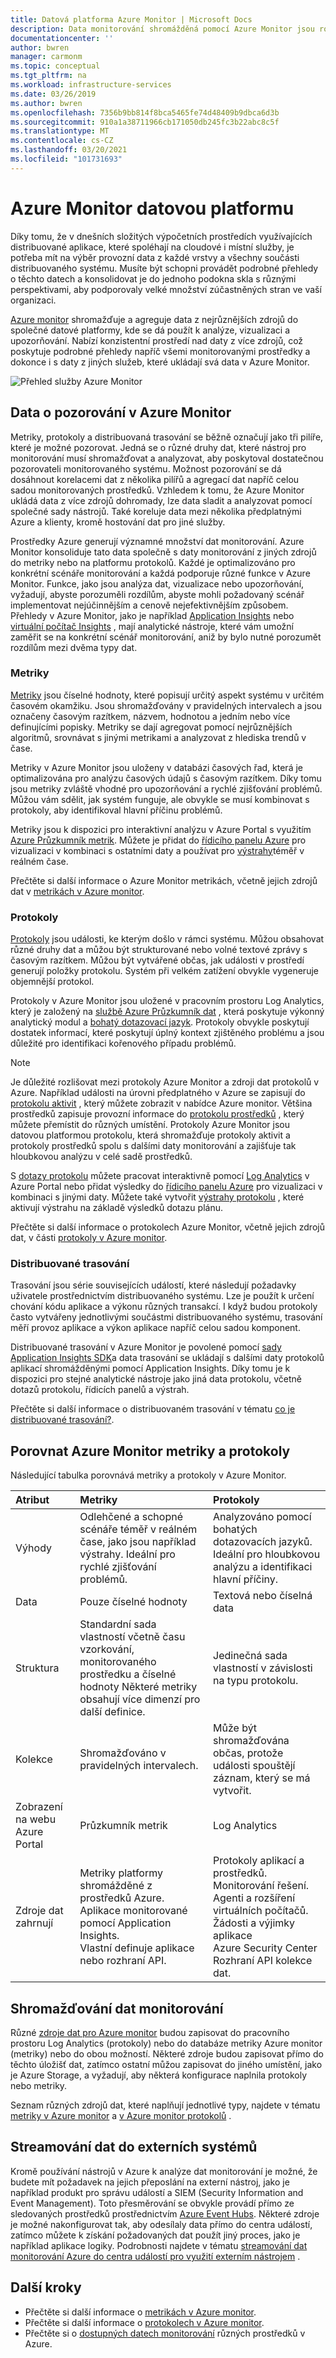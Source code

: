 ```yaml
---
title: Datová platforma Azure Monitor | Microsoft Docs
description: Data monitorování shromážděná pomocí Azure Monitor jsou rozdělená na metriky, které jsou odlehčené a schopné podpořit podporu scénářů a protokolů v reálném čase, které se používají pro pokročilou analýzu.
documentationcenter: ''
author: bwren
manager: carmonm
ms.topic: conceptual
ms.tgt_pltfrm: na
ms.workload: infrastructure-services
ms.date: 03/26/2019
ms.author: bwren
ms.openlocfilehash: 7356b9bb814f8bca5465fe74d48409b9dbca6d3b
ms.sourcegitcommit: 910a1a38711966cb171050db245fc3b22abc8c5f
ms.translationtype: MT
ms.contentlocale: cs-CZ
ms.lasthandoff: 03/20/2021
ms.locfileid: "101731693"
---
```

# <a name="azure-monitor-data-platform"></a>Azure Monitor datovou platformu

Díky tomu, že v dnešních složitých výpočetních prostředích využívajících distribuované aplikace, které spoléhají na cloudové i místní služby, je potřeba mít na výběr provozní data z každé vrstvy a všechny součásti distribuovaného systému. Musíte být schopni provádět podrobné přehledy o těchto datech a konsolidovat je do jednoho podokna skla s různými perspektivami, aby podporovaly velké množství zúčastněných stran ve vaší organizaci.

[Azure monitor](overview.md) shromažďuje a agreguje data z nejrůznějších zdrojů do společné datové platformy, kde se dá použít k analýze, vizualizaci a upozorňování. Nabízí konzistentní prostředí nad daty z více zdrojů, což poskytuje podrobné přehledy napříč všemi monitorovanými prostředky a dokonce i s daty z jiných služeb, které ukládají svá data v Azure Monitor.


![Přehled služby Azure Monitor](media/data-platform/overview.png)

## <a name="observability-data-in-azure-monitor"></a>Data o pozorování v Azure Monitor
Metriky, protokoly a distribuovaná trasování se běžně označují jako tři pilíře, které je možné pozorovat. Jedná se o různé druhy dat, které nástroj pro monitorování musí shromažďovat a analyzovat, aby poskytoval dostatečnou pozorovateli monitorovaného systému. Možnost pozorování se dá dosáhnout korelacemi dat z několika pilířů a agregací dat napříč celou sadou monitorovaných prostředků. Vzhledem k tomu, že Azure Monitor ukládá data z více zdrojů dohromady, lze data sladit a analyzovat pomocí společné sady nástrojů. Také koreluje data mezi několika předplatnými Azure a klienty, kromě hostování dat pro jiné služby.

Prostředky Azure generují významné množství dat monitorování. Azure Monitor konsoliduje tato data společně s daty monitorování z jiných zdrojů do metriky nebo na platformu protokolů. Každé je optimalizováno pro konkrétní scénáře monitorování a každá podporuje různé funkce v Azure Monitor. Funkce, jako jsou analýza dat, vizualizace nebo upozorňování, vyžadují, abyste porozuměli rozdílům, abyste mohli požadovaný scénář implementovat nejúčinnějším a cenově nejefektivnějším způsobem. Přehledy v Azure Monitor, jako je například [Application Insights](app/app-insights-overview.md) nebo [virtuální počítač Insights](vm/vminsights-overview.md) , mají analytické nástroje, které vám umožní zaměřit se na konkrétní scénář monitorování, aniž by bylo nutné porozumět rozdílům mezi dvěma typy dat. 


### <a name="metrics"></a>Metriky
[Metriky](essentials/data-platform-metrics.md) jsou číselné hodnoty, které popisují určitý aspekt systému v určitém časovém okamžiku. Jsou shromažďovány v pravidelných intervalech a jsou označeny časovým razítkem, názvem, hodnotou a jedním nebo více definujícími popisky. Metriky se dají agregovat pomocí nejrůznějších algoritmů, srovnávat s jinými metrikami a analyzovat z hlediska trendů v čase. 

Metriky v Azure Monitor jsou uloženy v databázi časových řad, která je optimalizována pro analýzu časových údajů s časovým razítkem. Díky tomu jsou metriky zvláště vhodné pro upozorňování a rychlé zjišťování problémů. Můžou vám sdělit, jak systém funguje, ale obvykle se musí kombinovat s protokoly, aby identifikoval hlavní příčinu problémů.

Metriky jsou k dispozici pro interaktivní analýzu v Azure Portal s využitím [Azure Průzkumník metrik](essentials/metrics-getting-started.md). Můžete je přidat do [řídicího panelu Azure](app/tutorial-app-dashboards.md) pro vizualizaci v kombinaci s ostatními daty a používat pro [výstrahy](alerts/alerts-metric.md)téměř v reálném čase.

Přečtěte si další informace o Azure Monitor metrikách, včetně jejich zdrojů dat v [metrikách v Azure monitor](essentials/data-platform-metrics.md).

### <a name="logs"></a>Protokoly
[Protokoly](logs/data-platform-logs.md) jsou události, ke kterým došlo v rámci systému. Můžou obsahovat různé druhy dat a můžou být strukturované nebo volné textové zprávy s časovým razítkem. Můžou být vytvářené občas, jak události v prostředí generují položky protokolu. Systém při velkém zatížení obvykle vygeneruje objemnější protokol.

Protokoly v Azure Monitor jsou uložené v pracovním prostoru Log Analytics, který je založený na [službě Azure Průzkumník dat](/azure/data-explorer/) , která poskytuje výkonný analytický modul a [bohatý dotazovací jazyk](/azure/kusto/query/). Protokoly obvykle poskytují dostatek informací, které poskytují úplný kontext zjištěného problému a jsou důležité pro identifikaci kořenového případu problémů.

> [!NOTE]
> Je důležité rozlišovat mezi protokoly Azure Monitor a zdroji dat protokolů v Azure. Například události na úrovni předplatného v Azure se zapisují do [protokolu aktivit](essentials/platform-logs-overview.md) , který můžete zobrazit v nabídce Azure monitor. Většina prostředků zapisuje provozní informace do [protokolu prostředků](essentials/platform-logs-overview.md) , který můžete přemístit do různých umístění. Protokoly Azure Monitor jsou datovou platformou protokolu, která shromažďuje protokoly aktivit a protokoly prostředků spolu s dalšími daty monitorování a zajišťuje tak hloubkovou analýzu v celé sadě prostředků.


 S [dotazy protokolu](logs/log-query-overview.md) můžete pracovat interaktivně pomocí [Log Analytics](logs/log-query-overview.md) v Azure Portal nebo přidat výsledky do [řídicího panelu Azure](app/tutorial-app-dashboards.md) pro vizualizaci v kombinaci s jinými daty. Můžete také vytvořit [výstrahy protokolu](alerts/alerts-log.md) , které aktivují výstrahu na základě výsledků dotazu plánu.

Přečtěte si další informace o protokolech Azure Monitor, včetně jejich zdrojů dat, v části [protokoly v Azure monitor](logs/data-platform-logs.md).

### <a name="distributed-traces"></a>Distribuované trasování
Trasování jsou série souvisejících událostí, které následují požadavky uživatele prostřednictvím distribuovaného systému. Lze je použít k určení chování kódu aplikace a výkonu různých transakcí. I když budou protokoly často vytvářeny jednotlivými součástmi distribuovaného systému, trasování měří provoz aplikace a výkon aplikace napříč celou sadou komponent.

Distribuované trasování v Azure Monitor je povolené pomocí [sady Application Insights SDK](app/distributed-tracing.md)a data trasování se ukládají s dalšími daty protokolů aplikací shromážděnými pomocí Application Insights. Díky tomu je k dispozici pro stejné analytické nástroje jako jiná data protokolu, včetně dotazů protokolu, řídicích panelů a výstrah.

Přečtěte si další informace o distribuovaném trasování v tématu [co je distribuované trasování?](app/distributed-tracing.md).


## <a name="compare-azure-monitor-metrics-and-logs"></a>Porovnat Azure Monitor metriky a protokoly

Následující tabulka porovnává metriky a protokoly v Azure Monitor.

| Atribut  | Metriky | Protokoly |
|:---|:---|:---|
| Výhody | Odlehčené a schopné scénáře téměř v reálném čase, jako jsou například výstrahy. Ideální pro rychlé zjišťování problémů. | Analyzováno pomocí bohatých dotazovacích jazyků. Ideální pro hloubkovou analýzu a identifikaci hlavní příčiny. |
| Data | Pouze číselné hodnoty | Textová nebo číselná data |
| Struktura | Standardní sada vlastností včetně času vzorkování, monitorovaného prostředku a číselné hodnoty Některé metriky obsahují více dimenzí pro další definice. | Jedinečná sada vlastností v závislosti na typu protokolu. |
| Kolekce | Shromažďováno v pravidelných intervalech. | Může být shromažďována občas, protože události spouštějí záznam, který se má vytvořit. |
| Zobrazení na webu Azure Portal | Průzkumník metrik | Log Analytics |
| Zdroje dat zahrnují | Metriky platformy shromážděné z prostředků Azure.<br>Aplikace monitorované pomocí Application Insights.<br>Vlastní definuje aplikace nebo rozhraní API. | Protokoly aplikací a prostředků.<br>Monitorování řešení.<br>Agenti a rozšíření virtuálních počítačů.<br>Žádosti a výjimky aplikace<br>Azure Security Center<br>Rozhraní API kolekce dat. |

## <a name="collect-monitoring-data"></a>Shromažďování dat monitorování
Různé [zdroje dat pro Azure monitor](agents/data-sources.md) budou zapisovat do pracovního prostoru Log Analytics (protokoly) nebo do databáze metriky Azure monitor (metriky) nebo do obou možností. Některé zdroje budou zapisovat přímo do těchto úložišť dat, zatímco ostatní můžou zapisovat do jiného umístění, jako je Azure Storage, a vyžadují, aby některá konfigurace naplnila protokoly nebo metriky. 

Seznam různých zdrojů dat, které naplňují jednotlivé typy, najdete v tématu [metriky v Azure monitor](essentials/data-platform-metrics.md) a [v Azure monitor protokolů](logs/data-platform-logs.md) .


## <a name="stream-data-to-external-systems"></a>Streamování dat do externích systémů
Kromě používání nástrojů v Azure k analýze dat monitorování je možné, že budete mít požadavek na jejich přeposlání na externí nástroj, jako je například produkt pro správu událostí a SIEM (Security Information and Event Management). Toto přesměrování se obvykle provádí přímo ze sledovaných prostředků prostřednictvím [Azure Event Hubs](../event-hubs/index.yml). Některé zdroje je možné nakonfigurovat tak, aby odesílaly data přímo do centra událostí, zatímco můžete k získání požadovaných dat použít jiný proces, jako je například aplikace logiky. Podrobnosti najdete v tématu [streamování dat monitorování Azure do centra událostí pro využití externím nástrojem](essentials/stream-monitoring-data-event-hubs.md) .



## <a name="next-steps"></a>Další kroky

- Přečtěte si další informace o [metrikách v Azure monitor](essentials/data-platform-metrics.md).
- Přečtěte si další informace o [protokolech v Azure monitor](logs/data-platform-logs.md).
- Přečtěte si o [dostupných datech monitorování](agents/data-sources.md) různých prostředků v Azure.

